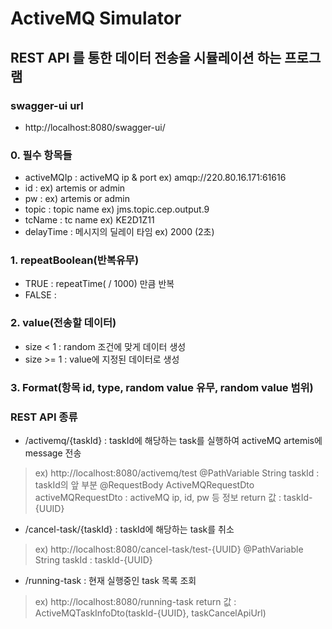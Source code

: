 # ActiveMQ Simulator

## REST API 를 통한 데이터 전송을 시뮬레이션 하는 프로그램

### swagger-ui url
- http://localhost:8080/swagger-ui/

### 0. 필수 항목들
- activeMQIp : activeMQ ip & port ex) amqp://220.80.16.171:61616
- id : ex) artemis or admin
- pw : ex) artemis or admin
- topic : topic name ex) jms.topic.cep.output.9
- tcName : tc name ex) KE2D1Z11
- delayTime : 메시지의 딜레이 타임 ex) 2000 (2초)

### 1. repeatBoolean(반복유무)
- TRUE : repeatTime( / 1000) 만큼 반복
- FALSE : 

### 2. value(전송할 데이터)
- size < 1 : random 조건에 맞게 데이터 생성
- size >= 1 : value에 지정된 데이터로 생성

### 3. Format(항목 id, type, random value 유무, random value 범위)

### REST API 종류
- /activemq/{taskId} : taskId에 해당하는 task를 실행하여 activeMQ artemis에 message 전송
 > ex) http://localhost:8080/activemq/test
 > @PathVariable String taskId : taskId의 앞 부분
 > @RequestBody ActiveMQRequestDto activeMQRequestDto : activeMQ ip, id, pw 등 정보
 > return 값 : taskId-{UUID}

- /cancel-task/{taskId} : taskId에 해당하는 task를 취소
 > ex) http://localhost:8080/cancel-task/test-{UUID}
 > @PathVariable String taskId : taskId-{UUID}

- /running-task : 현재 실행중인 task 목록 조회
 > ex) http://localhost:8080/running-task
 > return 값 : ActiveMQTaskInfoDto(taskId-{UUID}, taskCancelApiUrl)